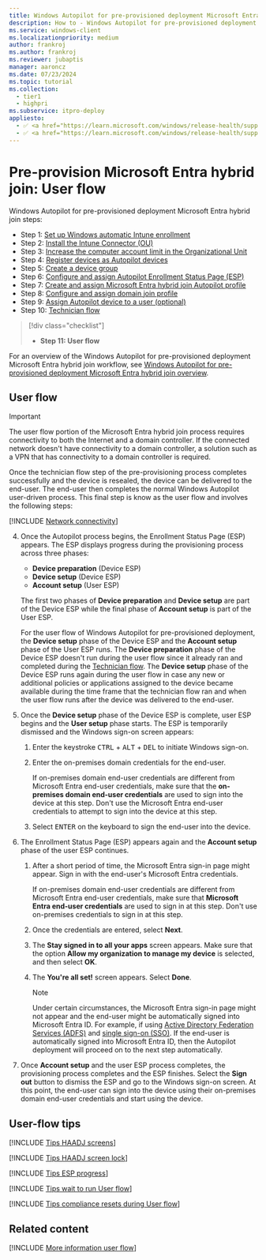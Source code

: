 ```yaml
---
title: Windows Autopilot for pre-provisioned deployment Microsoft Entra hybrid join - Step 10 of 11 - User flow
description: How to - Windows Autopilot for pre-provisioned deployment Microsoft Entra hybrid join - Step 10 of 11 - User flow.
ms.service: windows-client
ms.localizationpriority: medium
author: frankroj
ms.author: frankroj
ms.reviewer: jubaptis
manager: aaroncz
ms.date: 07/23/2024
ms.topic: tutorial
ms.collection:
  - tier1
  - highpri
ms.subservice: itpro-deploy
appliesto:
  - ✅ <a href="https://learn.microsoft.com/windows/release-health/supported-versions-windows-client" target="_blank">Windows 11</a>
  - ✅ <a href="https://learn.microsoft.com/windows/release-health/supported-versions-windows-client" target="_blank">Windows 10</a>
---
```


# Pre-provision Microsoft Entra hybrid join: User flow

Windows Autopilot for pre-provisioned deployment Microsoft Entra hybrid join steps:

- Step 1: [Set up Windows automatic Intune enrollment](hybrid-azure-ad-join-automatic-enrollment.md)
- Step 2: [Install the Intune Connector (OU)](hybrid-azure-ad-join-intune-connector.md)
- Step 3: [Increase the computer account limit in the Organizational Unit](hybrid-azure-ad-join-computer-account-limit.md)
- Step 4: [Register devices as Autopilot devices](hybrid-azure-ad-join-register-device.md)
- Step 5: [Create a device group](hybrid-azure-ad-join-device-group.md)
- Step 6: [Configure and assign Autopilot Enrollment Status Page (ESP)](hybrid-azure-ad-join-esp.md)
- Step 7: [Create and assign Microsoft Entra hybrid join Autopilot profile](hybrid-azure-ad-join-autopilot-profile.md)
- Step 8: [Configure and assign domain join profile](hybrid-azure-ad-join-domain-join-profile.md)
- Step 9: [Assign Autopilot device to a user (optional)](hybrid-azure-ad-join-assign-device-to-user.md)
- Step 10: [Technician flow](hybrid-azure-ad-join-technician-flow.md)

> [!div class="checklist"]
>
> - **Step 11: User flow**

For an overview of the Windows Autopilot for pre-provisioned deployment Microsoft Entra hybrid join workflow, see [Windows Autopilot for pre-provisioned deployment Microsoft Entra hybrid join overview](hybrid-azure-ad-join-workflow.md#workflow).

## User flow

> [!IMPORTANT]
>
> The user flow portion of the Microsoft Entra hybrid join process requires connectivity to both the Internet and a domain controller. If the connected network doesn't have connectivity to a domain controller, a solution such as a VPN that has connectivity to a domain controller is required.

Once the technician flow step of the pre-provisioning process completes successfully and the device is resealed, the device can be delivered to the end-user. The end-user then completes the normal Windows Autopilot user-driven process. This final step is know as the user flow and involves the following steps:

[!INCLUDE [Network connectivity](../includes/network-connectivity.md)]

4. Once the Autopilot process begins, the Enrollment Status Page (ESP) appears. The ESP displays progress during the provisioning process across three phases:

   - **Device preparation** (Device ESP)
   - **Device setup** (Device ESP)
   - **Account setup** (User ESP)

    The first two phases of **Device preparation** and **Device setup** are part of the Device ESP while the final phase of **Account setup** is part of the User ESP.

    For the user flow of Windows Autopilot for pre-provisioned deployment, the **Device setup** phase of the Device ESP and the **Account setup** phase of the User ESP runs. The **Device preparation** phase of the Device ESP doesn't run during the user flow since it already ran and completed during the [Technician flow](hybrid-azure-ad-join-technician-flow.md). The **Device setup** phase of the Device ESP runs again during the user flow in case any new or additional policies or applications assigned to the device became available during the time frame that the technician flow ran and when the user flow runs after the device was delivered to the end-user.

5. Once the **Device setup** phase of the Device ESP is complete, user ESP begins and the **User setup** phase starts. The ESP is temporarily dismissed and the Windows sign-on screen appears:

   1. Enter the keystroke <kbd>CTRL</kbd> + <kbd>ALT</kbd> + <kbd>DEL</kbd> to initiate Windows sign-on.
   1. Enter the on-premises domain credentials for the end-user.

      If on-premises domain end-user credentials are different from Microsoft Entra end-user credentials, make sure that the **on-premises domain end-user credentials** are used to sign into the device at this step. Don't use the Microsoft Entra end-user credentials to attempt to sign into the device at this step.

   1. Select <kbd>ENTER</kbd> on the keyboard to sign the end-user into the device.

6. The Enrollment Status Page (ESP) appears again and the **Account setup** phase of the user ESP continues.

   1. After a short period of time, the Microsoft Entra sign-in page might appear. Sign in with the end-user's Microsoft Entra credentials.

      If on-premises domain end-user credentials are different from Microsoft Entra end-user credentials, make sure that **Microsoft Entra end-user credentials** are used to sign in at this step. Don't use on-premises credentials to sign in at this step.

   1. Once the credentials are entered, select **Next**.

   1. The **Stay signed in to all your apps** screen appears. Make sure that the option **Allow my organization to manage my device** is selected, and then select **OK**.

   1. The **You're all set!** screen appears. Select **Done**.

      > [!NOTE]
      >
      > Under certain circumstances, the Microsoft Entra sign-in page might not appear and the end-user might be automatically signed into Microsoft Entra ID. For example, if using [Active Directory Federation Services (ADFS)](/windows-server/identity/active-directory-federation-services) and [single sign-on (SSO)](/windows-server/identity/ad-fs/operations/ad-fs-single-sign-on-settings). If the end-user is automatically signed into Microsoft Entra ID, then the Autopilot deployment will proceed on to the next step automatically.

7. Once **Account setup** and the user ESP process completes, the provisioning process completes and the ESP finishes. Select the **Sign out** button to dismiss the ESP and go to the Windows sign-on screen. At this point, the end-user can sign into the device using their on-premises domain end-user credentials and start using the device.

## User-flow tips

[!INCLUDE [Tips HAADJ screens](../includes/tips-haadj-screens.md)]

[!INCLUDE [Tips HAADJ screen lock](../includes/tips-haadj-lock.md)]

[!INCLUDE [Tips ESP progress](../includes/tips-esp-progress.md)]

[!INCLUDE [Tips wait to run User flow](../includes/tips-pre-provision-wait-user-flow.md)]

[!INCLUDE [Tips compliance resets during User flow](../includes/tips-pre-provision-compliance-user-flow.md)]

## Related content

[!INCLUDE [More information user flow](../includes/more-info-user-flow.md)]
